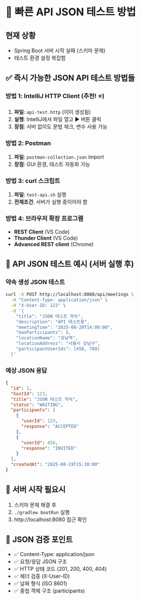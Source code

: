 # 🚀 빠른 API JSON 테스트 방법

## 현재 상황
- Spring Boot 서버 시작 실패 (스키마 문제)
- 테스트 환경 설정 복잡함

## ✅ 즉시 가능한 JSON API 테스트 방법들

### 방법 1: IntelliJ HTTP Client (추천! ⭐)
1. **파일**: `api-test.http` (이미 생성됨)
2. **실행**: IntelliJ에서 파일 열고 ▶️ 버튼 클릭
3. **장점**: 서버 없이도 문법 체크, 변수 사용 가능

### 방법 2: Postman 
1. **파일**: `postman-collection.json` import
2. **장점**: GUI 환경, 테스트 자동화 가능

### 방법 3: curl 스크립트
1. **파일**: `test-api.sh` 실행
2. **전제조건**: 서버가 실행 중이어야 함

### 방법 4: 브라우저 확장 프로그램
- **REST Client** (VS Code)
- **Thunder Client** (VS Code)
- **Advanced REST client** (Chrome)

## 🎯 API JSON 테스트 예시 (서버 실행 후)

### 약속 생성 JSON 테스트
```bash
curl -X POST http://localhost:8080/api/meetings \
  -H "Content-Type: application/json" \
  -H "X-User-ID: 123" \
  -d '{
    "title": "JSON 테스트 약속",
    "description": "API 테스트용",
    "meetingTime": "2025-08-20T14:00:00",
    "maxParticipants": 5,
    "locationName": "강남역",
    "locationAddress": "서울시 강남구",
    "participantUserIds": [456, 789]
  }'
```

### 예상 JSON 응답
```json
{
  "id": 1,
  "hostId": 123,
  "title": "JSON 테스트 약속",
  "status": "WAITING",
  "participants": [
    {
      "userId": 123,
      "response": "ACCEPTED"
    },
    {
      "userId": 456, 
      "response": "INVITED"
    }
  ],
  "createdAt": "2025-08-19T15:30:00"
}
```

## 🚨 서버 시작 필요시
1. 스키마 문제 해결 후
2. `./gradlew bootRun` 실행
3. http://localhost:8080 접근 확인

## 📝 JSON 검증 포인트
- ✅ Content-Type: application/json
- ✅ 요청/응답 JSON 구조
- ✅ HTTP 상태 코드 (201, 200, 400, 404)
- ✅ 헤더 검증 (X-User-ID)
- ✅ 날짜 형식 (ISO 8601)
- ✅ 중첩 객체 구조 (participants)







